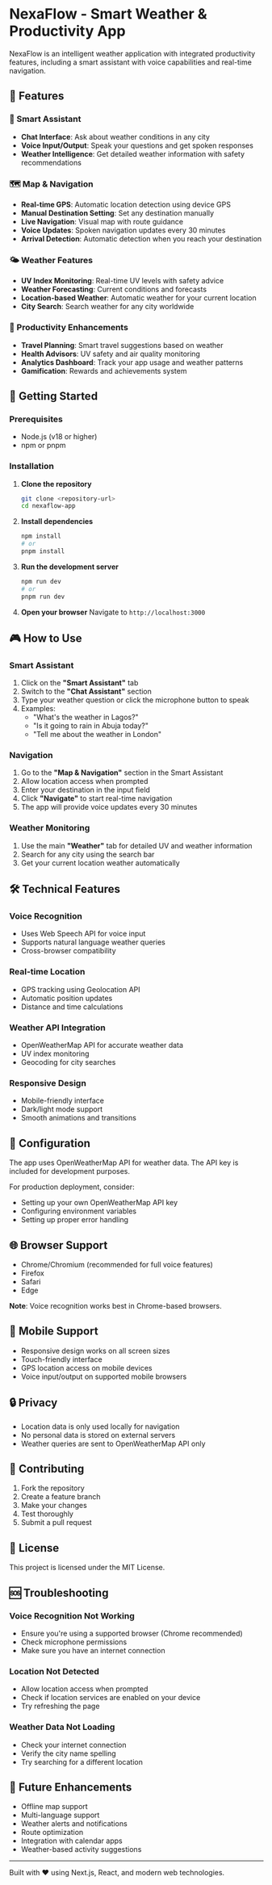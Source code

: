 # NexaFlow - Smart Weather & Productivity App

NexaFlow is an intelligent weather application with integrated productivity features, including a smart assistant with voice capabilities and real-time navigation.

## 🌟 Features

### 🤖 Smart Assistant
- **Chat Interface**: Ask about weather conditions in any city
- **Voice Input/Output**: Speak your questions and get spoken responses
- **Weather Intelligence**: Get detailed weather information with safety recommendations

### 🗺️ Map & Navigation
- **Real-time GPS**: Automatic location detection using device GPS
- **Manual Destination Setting**: Set any destination manually
- **Live Navigation**: Visual map with route guidance
- **Voice Updates**: Spoken navigation updates every 30 minutes
- **Arrival Detection**: Automatic detection when you reach your destination

### 🌤️ Weather Features
- **UV Index Monitoring**: Real-time UV levels with safety advice
- **Weather Forecasting**: Current conditions and forecasts
- **Location-based Weather**: Automatic weather for your current location
- **City Search**: Search weather for any city worldwide

### 🎯 Productivity Enhancements
- **Travel Planning**: Smart travel suggestions based on weather
- **Health Advisors**: UV safety and air quality monitoring
- **Analytics Dashboard**: Track your app usage and weather patterns
- **Gamification**: Rewards and achievements system

## 🚀 Getting Started

### Prerequisites
- Node.js (v18 or higher)
- npm or pnpm

### Installation

1. **Clone the repository**
   ```bash
   git clone <repository-url>
   cd nexaflow-app
   ```

2. **Install dependencies**
   ```bash
   npm install
   # or
   pnpm install
   ```

3. **Run the development server**
   ```bash
   npm run dev
   # or
   pnpm run dev
   ```

4. **Open your browser**
   Navigate to `http://localhost:3000`

## 🎮 How to Use

### Smart Assistant
1. Click on the **"Smart Assistant"** tab
2. Switch to the **"Chat Assistant"** section
3. Type your weather question or click the microphone button to speak
4. Examples:
   - "What's the weather in Lagos?"
   - "Is it going to rain in Abuja today?"
   - "Tell me about the weather in London"

### Navigation
1. Go to the **"Map & Navigation"** section in the Smart Assistant
2. Allow location access when prompted
3. Enter your destination in the input field
4. Click **"Navigate"** to start real-time navigation
5. The app will provide voice updates every 30 minutes

### Weather Monitoring
1. Use the main **"Weather"** tab for detailed UV and weather information
2. Search for any city using the search bar
3. Get your current location weather automatically

## 🛠️ Technical Features

### Voice Recognition
- Uses Web Speech API for voice input
- Supports natural language weather queries
- Cross-browser compatibility

### Real-time Location
- GPS tracking using Geolocation API
- Automatic position updates
- Distance and time calculations

### Weather API Integration
- OpenWeatherMap API for accurate weather data
- UV index monitoring
- Geocoding for city searches

### Responsive Design
- Mobile-friendly interface
- Dark/light mode support
- Smooth animations and transitions

## 🔧 Configuration

The app uses OpenWeatherMap API for weather data. The API key is included for development purposes.

For production deployment, consider:
- Setting up your own OpenWeatherMap API key
- Configuring environment variables
- Setting up proper error handling

## 🌐 Browser Support

- Chrome/Chromium (recommended for full voice features)
- Firefox
- Safari
- Edge

**Note**: Voice recognition works best in Chrome-based browsers.

## 📱 Mobile Support

- Responsive design works on all screen sizes
- Touch-friendly interface
- GPS location access on mobile devices
- Voice input/output on supported mobile browsers

## 🔒 Privacy

- Location data is only used locally for navigation
- No personal data is stored on external servers
- Weather queries are sent to OpenWeatherMap API only

## 🤝 Contributing

1. Fork the repository
2. Create a feature branch
3. Make your changes
4. Test thoroughly
5. Submit a pull request

## 📄 License

This project is licensed under the MIT License.

## 🆘 Troubleshooting

### Voice Recognition Not Working
- Ensure you're using a supported browser (Chrome recommended)
- Check microphone permissions
- Make sure you have an internet connection

### Location Not Detected
- Allow location access when prompted
- Check if location services are enabled on your device
- Try refreshing the page

### Weather Data Not Loading
- Check your internet connection
- Verify the city name spelling
- Try searching for a different location

## 🔮 Future Enhancements

- Offline map support
- Multi-language support
- Weather alerts and notifications
- Route optimization
- Integration with calendar apps
- Weather-based activity suggestions

---

Built with ❤️ using Next.js, React, and modern web technologies.